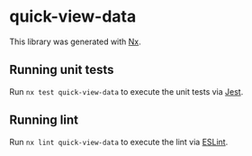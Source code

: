 # quick-view-data

This library was generated with [Nx](https://nx.dev).

## Running unit tests

Run `nx test quick-view-data` to execute the unit tests via [Jest](https://jestjs.io).

## Running lint

Run `nx lint quick-view-data` to execute the lint via [ESLint](https://eslint.org/).
